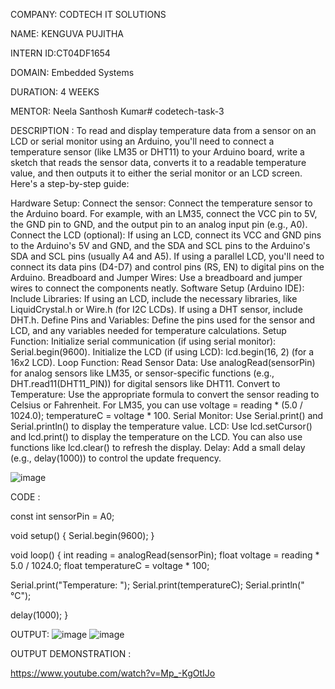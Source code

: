 COMPANY: CODTECH IT SOLUTIONS

NAME: KENGUVA PUJITHA

INTERN ID:CT04DF1654

DOMAIN: Embedded Systems

DURATION: 4 WEEKS

MENTOR: Neela Santhosh Kumar# codetech-task-3

DESCRIPTION : To read and display temperature data from a sensor on an LCD or serial monitor using an Arduino, you'll need to connect a temperature sensor (like LM35 or DHT11) to your Arduino board, write a sketch that reads the sensor data, converts it to a readable temperature value, and then outputs it to either the serial monitor or an LCD screen. Here's a step-by-step guide:

Hardware Setup: Connect the sensor: Connect the temperature sensor to the Arduino board. For example, with an LM35, connect the VCC pin to 5V, the GND pin to GND, and the output pin to an analog input pin (e.g., A0). Connect the LCD (optional): If using an LCD, connect its VCC and GND pins to the Arduino's 5V and GND, and the SDA and SCL pins to the Arduino's SDA and SCL pins (usually A4 and A5). If using a parallel LCD, you'll need to connect its data pins (D4-D7) and control pins (RS, EN) to digital pins on the Arduino. Breadboard and Jumper Wires: Use a breadboard and jumper wires to connect the components neatly.
Software Setup (Arduino IDE): Include Libraries: If using an LCD, include the necessary libraries, like LiquidCrystal.h or Wire.h (for I2C LCDs). If using a DHT sensor, include DHT.h. Define Pins and Variables: Define the pins used for the sensor and LCD, and any variables needed for temperature calculations. Setup Function: Initialize serial communication (if using serial monitor): Serial.begin(9600). Initialize the LCD (if using LCD): lcd.begin(16, 2) (for a 16x2 LCD). Loop Function: Read Sensor Data: Use analogRead(sensorPin) for analog sensors like LM35, or sensor-specific functions (e.g., DHT.read11(DHT11_PIN)) for digital sensors like DHT11. Convert to Temperature: Use the appropriate formula to convert the sensor reading to Celsius or Fahrenheit. For LM35, you can use voltage = reading * (5.0 / 1024.0); temperatureC = voltage * 100. Serial Monitor: Use Serial.print() and Serial.println() to display the temperature value. LCD: Use lcd.setCursor() and lcd.print() to display the temperature on the LCD. You can also use functions like lcd.clear() to refresh the display. Delay: Add a small delay (e.g., delay(1000)) to control the update frequency.

![image](https://github.com/user-attachments/assets/61378f87-6b0b-4f77-9ed8-656b72217b36)


CODE :

const int sensorPin = A0;

void setup() { Serial.begin(9600); }

void loop() { int reading = analogRead(sensorPin); float voltage = reading * 5.0 / 1024.0; float temperatureC = voltage * 100;

Serial.print("Temperature: "); Serial.print(temperatureC); Serial.println(" °C");

delay(1000); }

OUTPUT:
![image](https://github.com/user-attachments/assets/b20c5a15-729c-4b66-beba-1b5c7fe02eba)
![image](https://github.com/user-attachments/assets/b37beb3b-27f5-4281-b43f-bfdb7b79eb1f)

OUTPUT DEMONSTRATION :

https://www.youtube.com/watch?v=Mp_-KgOtIJo


